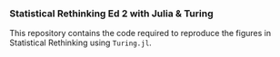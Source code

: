 ### Statistical Rethinking Ed 2 with Julia & Turing

This repository contains the code required to reproduce the figures in Statistical Rethinking using `Turing.jl`.